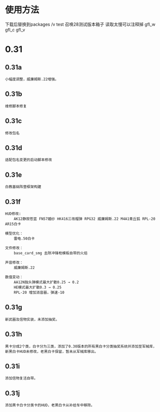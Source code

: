 # 使用方法
下载后替换到packages /v test 召唤28测试版本箱子 读取太慢可以注释掉 gfl_w gfl_c gfl_v

# 0.31

## 0.31a
	小幅度调整，威廉姆斯.22增强。

## 0.31b
	维修脚本修复

## 0.31c
	修改包名

## 0.31d
	适配包名变更的启动脚本修改

## 0.31e
	白教基础阵营框架构建

## 0.31f
	HUD修改:
		AK12静寂苍蓝 FN57婚纱 HK416三改榴弹 RPG32 威廉姆斯.22 M4A1青丘狐 RPL-20 AR15白卡

	模型优化：
		雷电.50白卡

	文件修改：
		base_card_smg 去除冲锋枪模板自带的火焰

	声音修改：
		威廉姆斯.22

	数值变动：
		AA12N独头弹模式最大扩散0.25 → 0.2
		HE模式最大扩散0.3 → 0.25
		RPL-20 增加消音器，弹速-10

## 0.31g
	新武器及信物实装，未添加抽奖。

## 0.31h
	黑卡分成2个类，白卡分为三类，添加了0.30版本的所有黑白卡分类抽奖系统并添加至军械库，新黑白卡HUD未修改，老黑白卡保留，暂未从军械库移出。

## 0.31i
	添加信物复活自带。

## 0.31j
	添加黑卡白卡分类卡的HUD，老黑白卡从补给车中移除。